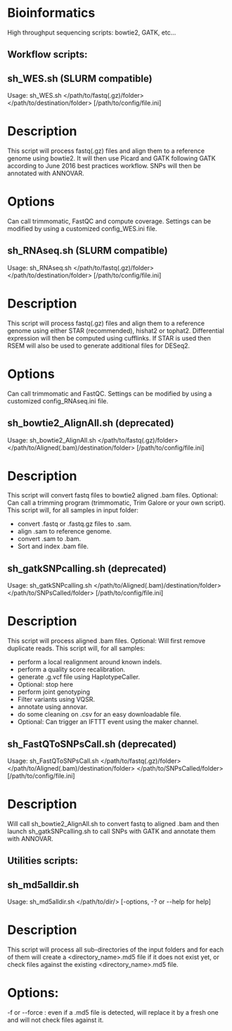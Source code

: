 Bioinformatics
==============

High throughput sequencing scripts: bowtie2, GATK, etc...


Workflow scripts:
-----------------


## sh_WES.sh (SLURM compatible)

Usage: sh_WES.sh </path/to/fastq(.gz)/folder> </path/to/destination/folder> [/path/to/config/file.ini]

# Description

This script will process fastq(.gz) files and align them to a reference genome using bowtie2.
It will then use Picard and GATK following GATK according to June 2016 best practices workflow.
SNPs will then be annotated with ANNOVAR.

# Options

Can call trimmomatic, FastQC and compute coverage.
Settings can be modified by using a customized config_WES.ini file.

## sh_RNAseq.sh (SLURM compatible)

Usage: sh_RNAseq.sh </path/to/fastq(.gz)/folder> </path/to/destination/folder> [/path/to/config/file.ini]

# Description

This script will process fastq(.gz) files and align them to a reference genome using either STAR (recommended), hishat2 or tophat2.
Differential expression will then be computed using cufflinks.
If STAR is used then RSEM will also be used to generate additional files for DESeq2.

# Options

Can call trimmomatic and FastQC.
Settings can be modified by using a customized config_RNAseq.ini file.

## sh_bowtie2_AlignAll.sh (deprecated)

Usage: sh_bowtie2_AlignAll.sh </path/to/fastq(.gz)/folder> </path/to/Aligned(.bam)/destination/folder> [/path/to/config/file.ini]

# Description

This script will convert fastq files to bowtie2 aligned .bam files.
Optional: Can call a trimming program (trimmomatic, Trim Galore or your own script).
This script will, for all samples in input folder:
- convert .fastq or .fastq.gz files to .sam.
- align .sam to reference genome.
- convert .sam to .bam.
- Sort and index .bam file.

## sh_gatkSNPcalling.sh (deprecated)

Usage: sh_gatkSNPcalling.sh </path/to/Aligned(.bam)/destination/folder> </path/to/SNPsCalled/folder> [/path/to/config/file.ini]

# Description

This script will process aligned .bam files.
Optional: Will first remove duplicate reads.
This script will, for all samples:
- perform a local realignment around known indels.
- perform a quality score recalibration.
- generate .g.vcf file using HaplotypeCaller.
- Optional: stop here
- perform joint genotyping
- Filter variants using VQSR.
- annotate using annovar.
- do some cleaning on .csv for an easy downloadable file.
- Optional: Can trigger an IFTTT event using the maker channel.


## sh_FastQToSNPsCall.sh (deprecated)

Usage: sh_FastQToSNPsCall.sh </path/to/fastq(.gz)/folder> </path/to/Aligned(.bam)/destination/folder> </path/to/SNPsCalled/folder> [/path/to/config/file.ini]

# Description

Will call sh_bowtie2_AlignAll.sh to convert fastq to aligned .bam and then launch sh_gatkSNPcalling.sh to call SNPs with GATK and annotate them with ANNOVAR.


Utilities scripts:
------------------


## sh_md5alldir.sh

Usage: sh_md5alldir.sh </path/to/dir/> [-options, -? or --help for help]

# Description

This script will process all sub-directories of the input folders and for each of them
will create a <directory_name>.md5 file if it does not exist yet, or check <directory> files
against the existing <directory_name>.md5 file.

# Options:

-f or --force : even if a <directory>.md5 file is detected, will replace it by a fresh one
and will not check files against it.
